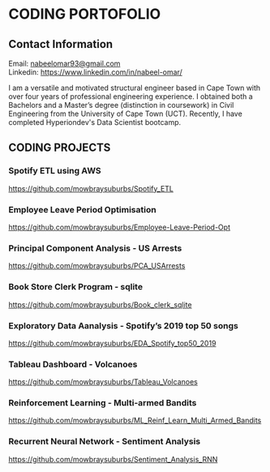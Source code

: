 # CODING PORTOFOLIO

## Contact Information

Email: nabeelomar93@gmail.com  
Linkedin: https://www.linkedin.com/in/nabeel-omar/  

I am a versatile and motivated structural engineer based in Cape Town with over four years of professional engineering experience. I obtained both a Bachelors and a Master’s degree (distinction in coursework) in Civil Engineering from the University of Cape Town (UCT). Recently, I have completed Hyperiondev's Data Scientist bootcamp. 

## CODING PROJECTS

### Spotify ETL using AWS 
https://github.com/mowbraysuburbs/Spotify_ETL

### Employee Leave Period Optimisation
https://github.com/mowbraysuburbs/Employee-Leave-Period-Opt

### Principal Component Analysis - US Arrests
https://github.com/mowbraysuburbs/PCA_USArrests

### Book Store Clerk Program - sqlite
https://github.com/mowbraysuburbs/Book_clerk_sqlite

### Exploratory Data Aanalysis - Spotify’s 2019 top 50 songs 
https://github.com/mowbraysuburbs/EDA_Spotify_top50_2019

### Tableau Dashboard - Volcanoes
https://github.com/mowbraysuburbs/Tableau_Volcanoes

### Reinforcement Learning - Multi-armed Bandits
https://github.com/mowbraysuburbs/ML_Reinf_Learn_Multi_Armed_Bandits

### Recurrent Neural Network - Sentiment Analysis
https://github.com/mowbraysuburbs/Sentiment_Analysis_RNN



